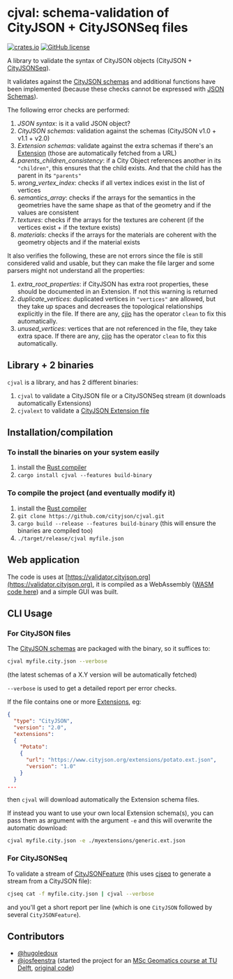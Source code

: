 # cjval: schema-validation of CityJSON + CityJSONSeq files

[![crates.io](https://img.shields.io/crates/v/cjval.svg)](https://crates.io/crates/cjval)
[![GitHub license](https://img.shields.io/github/license/cityjson/cjval)](https://github.com/cityjson/cjval/blob/main/LICENSE)

A library to validate the syntax of CityJSON objects (CityJSON + [CityJSONSeq](https://www.cityjson.org/cityjsonseq)).

It validates against the [CityJSON schemas](https://www.cityjson.org/schemas) and additional functions have been implemented (because these checks cannot be expressed with [JSON Schemas](https://json-schema.org/)).

The following error checks are performed:

  1. *JSON syntax*: is it a valid JSON object?
  1. *CityJSON schemas*: validation against the schemas (CityJSON v1.0 + v1.1 + v2.0)
  1. *Extension schemas*: validate against the extra schemas if there's an [Extension](https://www.cityjson.org/extensions/) (those are automatically fetched from a URL)
  1. *parents_children_consistency*: if a City Object references another in its `"children"`, this ensures that the child exists. And that the child has the parent in its `"parents"`
  1. *wrong_vertex_index*: checks if all vertex indices exist in the list of vertices
  1. *semantics_array*: checks if the arrays for the semantics in the geometries have the same shape as that of the geometry and if the values are consistent
  1. *textures*: checks if the arrays for the textures are coherent (if the vertices exist + if the texture  exists)
  1. *materials*: checks if the arrays for the materials are coherent with the geometry objects and if the material exists

It also verifies the following, these are not errors since the file is still considered valid and usable, but they can make the file larger and some parsers might not understand all the properties:

  1. *extra_root_properties*: if CityJSON has extra root properties, these should be documented in an Extension. If not this warning is returned
  1. *duplicate_vertices*: duplicated vertices in `"vertices"` are allowed, but they take up spaces and decreases the topological relationships explicitly in the file. If there are any, [cjio](https://github.com/cityjson/cjio) has the operator `clean` to fix this automatically.
  1. *unused_vertices*: vertices that are not referenced in the file, they take extra space. If there are any, [cjio](https://github.com/cityjson/cjio) has the operator `clean` to fix this automatically.


## Library + 2 binaries

`cjval` is a library, and has 2 different binaries:

  1. `cjval` to validate a CityJSON file or a CityJSONSeq stream (it downloads automatically Extensions)
  2. `cjvalext` to validate a [CityJSON Extension file](https://www.cityjson.org/specs/#the-extension-file)


## Installation/compilation

### To install the binaries on your system easily

1. install the [Rust compiler](https://www.rust-lang.org/learn/get-started)
2. `cargo install cjval --features build-binary`

### To compile the project (and eventually modify it)

1. install the [Rust compiler](https://www.rust-lang.org/learn/get-started)
2. `git clone https://github.com/cityjson/cjval.git`
3. `cargo build --release --features build-binary` (this will ensure the binaries are compiled too)
4. `./target/release/cjval myfile.json`


## Web application

The code is uses at [https://validator.cityjson.org](https://validator.cityjson.org), it is compiled as a WebAssembly ([WASM code here](https://github.com/cityjson/cjval_wasm)) and a simple GUI was built.


## CLI Usage

### For CityJSON files

The [CityJSON schemas](https://www.cityjson.org/schemas/) are packaged with the binary, so it suffices to:
  
```sh
cjval myfile.city.json --verbose
```

(the latest schemas of a X.Y version will be automatically fetched)

`--verbose` is used to get a detailed report per error checks.

If the file contains one or more [Extensions](https://www.cityjson.org/extensions/), eg:

```json
{
  "type": "CityJSON",
  "version": "2.0",
  "extensions":
  {
    "Potato":
    {
      "url": "https://www.cityjson.org/extensions/potato.ext.json",
      "version": "1.0"
    }
  }
...  
```

then `cjval` will download automatically the Extension schema files.

If instead you want to use your own local Extension schema(s), you can pass them as argument with the argument `-e` and this will overwrite the automatic download:

```sh
cjval myfile.city.json -e ./myextensions/generic.ext.json
```

### For CityJSONSeq

To validate a stream of [CityJSONFeature](https://www.cityjson.org/cityjsonseq/) (this uses [cjseq](https://github.com/cityjson/cjseq) to generate a stream from a CityJSON file):

```sh
cjseq cat -f myfile.city.json | cjval --verbose
```

and you'll get a short report per line (which is one `CityJSON` followed by several `CityJSONFeature`).


## Contributors

- [@hugoledoux](https://github.com/hugoledoux/)
- [@josfeenstra](https://github.com/josfeenstra/) (started the project for an [MSc Geomatics course at TU Delft](https://3d.bk.tudelft.nl/courses/geo5010/), [original code](https://github.com/josfeenstra/cjval))
